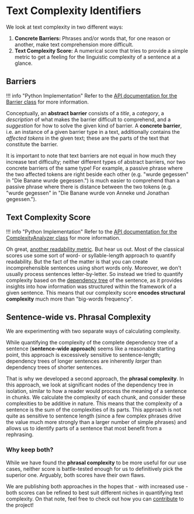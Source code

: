 # Text Complexity Identifiers
We look at text complexity in two different ways:

1. **Concrete Barriers:** Phrases and/or words that, for one reason or another,
make text comprehension more difficult.
2. **Text Complexity Score:** A numerical score that tries to provide a simple metric
to get a feeling for the linguistic complexity of a sentence at a glance.

## Barriers
!!! info "Python Implementation"
    Refer to the [API documentation for the Barrier class](../api/barrier.md)
    for more information.

Conceptually, an **abstract barrier** consists of a *title*, a *category*, a
*description* of what makes the barrier difficult to comprehend, and a
*suggestion* for how to solve the given kind of barrier. A **concrete barrier**,
i.e. an instance of a given barrier type in a text, additionally contains the
*affected tokens* in the given text; these are the parts of the text that
constitute the barrier.

It is important to note that text barriers are not equal in how much they
increase text difficulty; neither different types of abstract barriers, nor two
concrete barriers of the same type! For example, a passive phrase where the two
affected tokens are right beside each other (e.g. "wurde gegessen" in
"Die Banane wurde gegessen.") is much easier to comprehend than a passive phrase
where there is distance between the two tokens (e.g. "wurde gegessen" in "Die
Banane wurde von Anneke und Jonathan gegessen.").

## Text Complexity Score
!!! info "Python Implementation"
    Refer to the [API documentation for the ComplexityAnalyzer class](../api/analyzers/complexity_analyzer.md)
    for more information.

Oh great, [another readability metric](https://en.wikipedia.org/wiki/Readability#Readability_formulas).
But hear us out. Most of the classical scores use some sort of word- or
syllable-length approach to quantify readability. But the fact of the matter is
that you can create incomprehensible sentences using short words only. Moreover,
we don't usually process sentences letter-by-letter. So instead we tried to
quantify complexity based on the [dependency tree](https://en.wikipedia.org/wiki/Dependency_grammar#Syntactic_dependencies)
of the sentence, as it provides insights into how information was structured
within the framework of a given sentence. This means that our complexity score
**encodes structural complexity** much more than "big-words frequency".

## Sentence-wide vs. Phrasal Complexity
We are experimenting with two separate ways of calculating complexity.

While quantifying the complexity of the complete dependency tree of a sentence
(**sentence-wide approach**) seems like a reasonable starting point, this
approach is excessively sensitive to sentence-length; dependency trees of longer
sentences are inherently *larger* than dependency trees of shorter sentences.

That is why we developed a second approach, the **phrasal complexity**. In this
approach, we look at significant nodes of the dependency tree in isolation,
similar to how a reader would process the meaning of a sentence in chunks. We
calculate the complexity of each chunk, and consider these complexities to be
additive in nature. This means that the complexity of a sentence is the sum of
the complexities of its parts. This approach is not quite as sensitive to
sentence length (since a few complex phrases drive the value much more strongly
than a larger number of simple phrases) and allows us to identify parts of a
sentence that most benefit from a rephrasing.

### Why keep both?
While we have found the **phrasal complexity** to be more useful for our use
cases, neither score is battle-tested enough for us to definitively pick the
superior one. Arguably, both scores have their own flaws.

We are publishing both approaches in the hopes that - with increased use - both
scores can be refined to best suit different niches in quantifying text
complexity. On that note, feel free to check out how you can
[contribute](../contributing.md) to the project!
